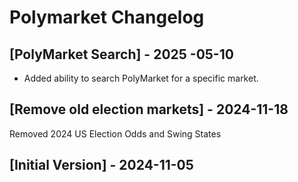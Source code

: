 # Polymarket Changelog

## [PolyMarket Search] - 2025 -05-10
- Added ability to search PolyMarket for a specific market.

## [Remove old election markets] - 2024-11-18
Removed 2024 US Election Odds and Swing States

## [Initial Version] - 2024-11-05 